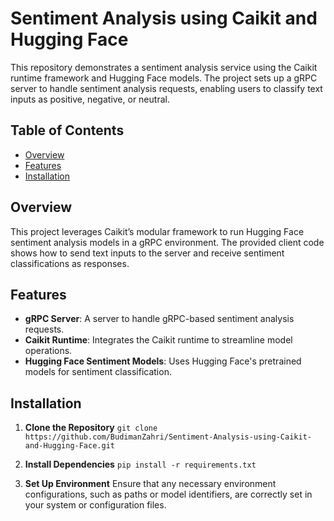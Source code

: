 # Sentiment Analysis using Caikit and Hugging Face

This repository demonstrates a sentiment analysis service using the Caikit runtime framework and Hugging Face models. The project sets up a gRPC server to handle sentiment analysis requests, enabling users to classify text inputs as positive, negative, or neutral.

## Table of Contents
- [Overview](#overview)
- [Features](#features)
- [Installation](#installation)

## Overview

This project leverages Caikit’s modular framework to run Hugging Face sentiment analysis models in a gRPC environment. The provided client code shows how to send text inputs to the server and receive sentiment classifications as responses.

## Features

- **gRPC Server**: A server to handle gRPC-based sentiment analysis requests.
- **Caikit Runtime**: Integrates the Caikit runtime to streamline model operations.
- **Hugging Face Sentiment Models**: Uses Hugging Face's pretrained models for sentiment classification.

## Installation

1. **Clone the Repository**
   `git clone https://github.com/BudimanZahri/Sentiment-Analysis-using-Caikit-and-Hugging-Face.git`

2. **Install Dependencies**
   `pip install -r requirements.txt`
   
3. **Set Up Environment**
   Ensure that any necessary environment configurations, such as paths or model identifiers, are correctly set in your system or configuration files.
   
